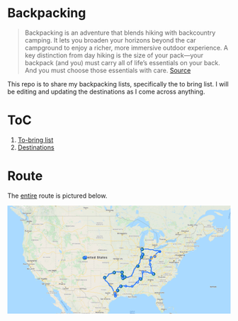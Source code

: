 # Backpacking

> Backpacking is an adventure that blends hiking with backcountry camping. It lets you broaden your horizons beyond the car campground to enjoy a richer, more immersive outdoor experience. A key distinction from day hiking is the size of your pack—your backpack (and you) must carry all of life’s essentials on your back. And you must choose those essentials with care. [Source](https://www.rei.com/learn/expert-advice/backpacking-beginners.html)

This repo is to share my backpacking lists, specifically the to bring list. I will be editing and updating the destinations as I come across anything.

# ToC

1. [To-bring list](https://github.com/pomkos/backpacking/blob/master/To%20Bring%20List.md)
2. [Destinations](https://github.com/pomkos/backpacking/blob/master/Destinations.md)

# Route

The [entire](https://www.google.com/maps/d/u/0/edit?mid=1GGfOeqwNDjZYtL3dYGlSit8sWXhgzJWN&usp=sharing) route is pictured below.

<img src="https://github.com/pomkos/backpacking/blob/master/entire_route.png" width="620">
